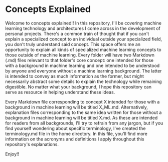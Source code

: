 # Concepts Explained
Welcome to concepts explained!! In this repository, I'll be covering machine learning technology and architectures I come across in the development of personal projects. There's a common train of thought that if you can't explain a specialized concept to an individual outside your specialized field, you don't truly understand said concept. This space offers me an opportunity to explain all kinds of specialized machine learning concepts to those outside of machine learning. Every folder will have two Markdown (.md) files relevant to that folder's core concept: one intended for those with a background in machine learning and one intended to be understood by anyone and everyone without a machine learning background. The latter is intended to convey as much information as the former, but might necessarily abstract some details to explain the technology while remaining digestible. No matter what your background, I hope this repository can serve as resource in helping understand these ideas.

Every Markdown file corresponding to concept X intended for those with a background in machine learning will be titled X_ML.md. Alternatively, explanation files corresponding to the same idea written for those without a background in machine learning will be titled X.md. As these are intended for readers from all backgrounds, I'll try to refrain from any jargon, but if you find yourself wondering about specific terminology, I've created the terminology.md file in the home directory. In this file, you'll find more information on the acronyms and definitions I apply throughout this repository's explanations.

Enjoy!!
